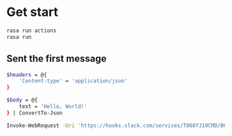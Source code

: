# Get start
```bash
rasa run actions
rasa run
```
## Sent the first message
```bash
$headers = @{
    'Content-type' = 'application/json'
}

$body = @{
    text = 'Hello, World!'
} | ConvertTo-Json

Invoke-WebRequest -Uri 'https://hooks.slack.com/services/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' -Method Post -Headers $headers -Body $body
```
